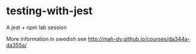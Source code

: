 # testing-with-jest
A jest + npm lab session

More information in swedish see 
http://mah-dv.github.io/courses/da344a-da355a/
